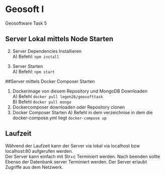 # Geosoft I 

Geosoftware Task 5 

## Server Lokal mittels Node Starten

2. Server Dependencies Installieren <br>
A) Befehl: ```npm install```
                                                         
3. Server Starten <br>
A) Befehl: ```npm start```


##Server mittels Docker Composer Starten
1. Dockerimage von diesem Repository und MongoDB Downloaden <br>
A) Befehl ```docker pull legen26/geosofttask``` <br>
B) Befehl ```docker pull mongo```
2. Dockercomposer downloaden oder Repository clonen
3. Docker Composer Starten
A) Befehl in dem verzeichnise in dem die docker-compose.yml liegt ```docker-compose up```

## Laufzeit
Während der  Laufzeit kann der Server via lokal via localhost bzw localhost:80 aufgerufen werden. <br>
Der Server kann einfach mit Str+c Terminiert werden. Nach beenden sollte Ebenso der Datenbank server Terminiert werden.
Der Server erlaubt Zugriffe aus dem Netzwerk.
